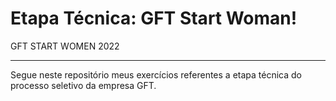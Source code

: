 # Etapa Técnica: GFT Start Woman!
 GFT START WOMEN 2022
 <hr/>

 Segue neste repositório meus exercícios referentes a etapa técnica do processo seletivo da empresa GFT. 

